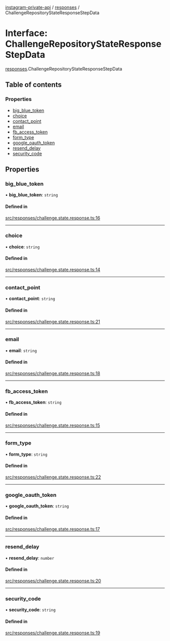 [instagram-private-api](../../README.md) / [responses](../../modules/responses.md) / ChallengeRepositoryStateResponseStepData

# Interface: ChallengeRepositoryStateResponseStepData

[responses](../../modules/responses.md).ChallengeRepositoryStateResponseStepData

## Table of contents

### Properties

- [big\_blue\_token](ChallengeRepositoryStateResponseStepData.md#big_blue_token)
- [choice](ChallengeRepositoryStateResponseStepData.md#choice)
- [contact\_point](ChallengeRepositoryStateResponseStepData.md#contact_point)
- [email](ChallengeRepositoryStateResponseStepData.md#email)
- [fb\_access\_token](ChallengeRepositoryStateResponseStepData.md#fb_access_token)
- [form\_type](ChallengeRepositoryStateResponseStepData.md#form_type)
- [google\_oauth\_token](ChallengeRepositoryStateResponseStepData.md#google_oauth_token)
- [resend\_delay](ChallengeRepositoryStateResponseStepData.md#resend_delay)
- [security\_code](ChallengeRepositoryStateResponseStepData.md#security_code)

## Properties

### big\_blue\_token

• **big\_blue\_token**: `string`

#### Defined in

[src/responses/challenge.state.response.ts:16](https://github.com/Nerixyz/instagram-private-api/blob/4971f34/src/responses/challenge.state.response.ts#L16)

___

### choice

• **choice**: `string`

#### Defined in

[src/responses/challenge.state.response.ts:14](https://github.com/Nerixyz/instagram-private-api/blob/4971f34/src/responses/challenge.state.response.ts#L14)

___

### contact\_point

• **contact\_point**: `string`

#### Defined in

[src/responses/challenge.state.response.ts:21](https://github.com/Nerixyz/instagram-private-api/blob/4971f34/src/responses/challenge.state.response.ts#L21)

___

### email

• **email**: `string`

#### Defined in

[src/responses/challenge.state.response.ts:18](https://github.com/Nerixyz/instagram-private-api/blob/4971f34/src/responses/challenge.state.response.ts#L18)

___

### fb\_access\_token

• **fb\_access\_token**: `string`

#### Defined in

[src/responses/challenge.state.response.ts:15](https://github.com/Nerixyz/instagram-private-api/blob/4971f34/src/responses/challenge.state.response.ts#L15)

___

### form\_type

• **form\_type**: `string`

#### Defined in

[src/responses/challenge.state.response.ts:22](https://github.com/Nerixyz/instagram-private-api/blob/4971f34/src/responses/challenge.state.response.ts#L22)

___

### google\_oauth\_token

• **google\_oauth\_token**: `string`

#### Defined in

[src/responses/challenge.state.response.ts:17](https://github.com/Nerixyz/instagram-private-api/blob/4971f34/src/responses/challenge.state.response.ts#L17)

___

### resend\_delay

• **resend\_delay**: `number`

#### Defined in

[src/responses/challenge.state.response.ts:20](https://github.com/Nerixyz/instagram-private-api/blob/4971f34/src/responses/challenge.state.response.ts#L20)

___

### security\_code

• **security\_code**: `string`

#### Defined in

[src/responses/challenge.state.response.ts:19](https://github.com/Nerixyz/instagram-private-api/blob/4971f34/src/responses/challenge.state.response.ts#L19)
